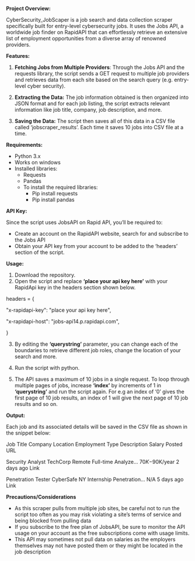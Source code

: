 **Project Overview:**

CyberSecurity_JobScaper is a job search and data collection scraper specifically built for entry-level cybersecurity jobs. It uses the Jobs API, a worldwide job finder on RapidAPI that can effortlessly retrieve an extensive list of employment opportunities from a diverse array of renowned providers.

**Features:**

1. **Fetching Jobs from Multiple Providers**: Through the Jobs API and the requests library, the script sends a GET request to multiple job providers and retrieves data from each site based on the search query (e.g. entry-level cyber security).

2. **Extracting the Data:** The job information obtained is then organized into JSON format and for each job listing, the script extracts relevant information like job title, company, job description, and more.

3. **Saving the Data:** The script then saves all of this data in a CSV file called ‘jobscraper_results’. Each time it saves 10 jobs into CSV file at a time.


**Requirements:**

- Python 3.x
- Works on windows
- Installed libraries:
  - Requests
  - Pandas
  - To install the required libraries:
    - Pip install requests
    - Pip install pandas

**API Key:**

Since the script uses JobsAPI on Rapid API, you’ll be required to:

- Create an account on the RapidAPI website, search for and subscribe to the Jobs API
- Obtain your API key from your account to be added to the ‘headers’ section of the script.

**Usage:**

1. Download the repository.
2. Open the script and replace **‘place your api key here’** with your RapidApi key in the headers section shown below.

headers = {

   "x-rapidapi-key": "place your api key here",

  "x-rapidapi-host": "jobs-api14.p.rapidapi.com",

}

3. By editing the **‘querystring’** parameter, you can change each of the boundaries to retrieve different job roles, change the location of your search and more.

4. Run the script with python.

5. The API saves a maximum of 10 jobs in a single request. To loop through multiple pages of jobs, increase **‘index’** by increments of 1 in **‘querystring’** and run the script again. For e.g an index of ‘0’ gives the first page of 10 job results, an index of 1 will give the next page of 10 job results and so on.


**Output:**

Each job and its associated details will be saved in the CSV file as shown in the snippet below:

Job Title	        Company	   Location	    Employment Type	  Description	   Salary	         Posted           URL

Security Analyst	TechCorp	  Remote	      Full-time	       Analyze...  $70K-$90K/year  2 days ago	      Link


Penetration Tester	CyberSafe	  NY	        Internship	    Penetration...	 N/A	       5 days ago	       Link


**Precautions/Considerations**

- As this scraper pulls from multiple job sites, be careful not to run the script too often as you may risk violating a site’s terms of service and being blocked from pulling data
- If you subscribe to the free plan of JobsAPI, be sure to monitor the API usage on your account as the free subscriptions come with usage limits.
- This API may sometimes not pull data on salaries as the employers themselves may not have posted them or they might be located in the job description
